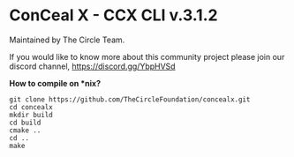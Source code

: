 
# ConCeal X - CCX CLI v.3.1.2

Maintained by The Circle Team.

If you would like to know more about this community project please join our discord channel,
https://discord.gg/YbpHVSd

<b>How to compile on *nix?</b>

```
git clone https://github.com/TheCircleFoundation/concealx.git
cd concealx
mkdir build
cd build
cmake ..
cd ..
make
```
